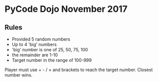 # PyCode Dojo November 2017

## Rules

- Provided 5 random numbers
- Up to 4 'big' numbers
- 'big' number is one of 25, 50, 75, 100
- the remainder are 1-10
- Target number in the range of 100-999

Player must use + - / × and brackets to reach the target number.
Closest number wins.

